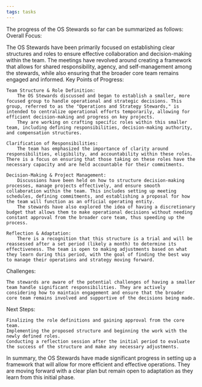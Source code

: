 ```yaml
---
tags: tasks
---
```

The progress of the OS Stewards so far can be summarized as follows:
Overall Focus:

The OS Stewards have been primarily focused on establishing clear structures and roles to ensure effective collaboration and decision-making within the team. The meetings have revolved around creating a framework that allows for shared responsibility, agency, and self-management among the stewards, while also ensuring that the broader core team remains engaged and informed.
Key Points of Progress:

```
Team Structure & Role Definition:
    The OS Stewards discussed and began to establish a smaller, more focused group to handle operational and strategic decisions. This group, referred to as the "Operations and Strategy Stewards," is intended to centralize operational efforts temporarily, allowing for efficient decision-making and progress on key projects.
    They are working on crafting specific roles within this smaller team, including defining responsibilities, decision-making authority, and compensation structures.

Clarification of Responsibilities:
    The team has emphasized the importance of clarity around responsibilities, eligibility, and accountability within these roles. There is a focus on ensuring that those taking on these roles have the necessary capacity and are held accountable for their commitments.

Decision-Making & Project Management:
    Discussions have been held on how to structure decision-making processes, manage projects effectively, and ensure smooth collaboration within the team. This includes setting up meeting schedules, defining commitments, and establishing a proposal for how the team will function as an official operating entity.
    The stewards have also explored the idea of having a discretionary budget that allows them to make operational decisions without needing constant approval from the broader core team, thus speeding up the process.

Reflection & Adaptation:
    There is a recognition that this structure is a trial and will be reassessed after a set period (likely a month) to determine its effectiveness. The team is open to making adjustments based on what they learn during this period, with the goal of finding the best way to manage their operations and strategy moving forward.
```

Challenges:

```
The stewards are aware of the potential challenges of having a smaller team handle significant responsibilities. They are actively considering how to maintain engagement and ensure that the broader core team remains involved and supportive of the decisions being made.
```

Next Steps:

```
Finalizing the role definitions and gaining approval from the core team.
Implementing the proposed structure and beginning the work with the newly defined roles.
Conducting a reflection session after the initial period to evaluate the success of the structure and make any necessary adjustments.
```

In summary, the OS Stewards have made significant progress in setting up a framework that will allow for more efficient and effective operations. They are moving forward with a clear plan but remain open to adaptation as they learn from this initial phase.